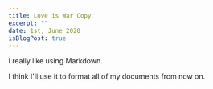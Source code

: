 ```yaml
---
title: Love is War Copy
excerpt: ""
date: 1st, June 2020
isBlogPost: true
---
```


I really like using Markdown.

I think I'll use it to format all of my documents from now on.